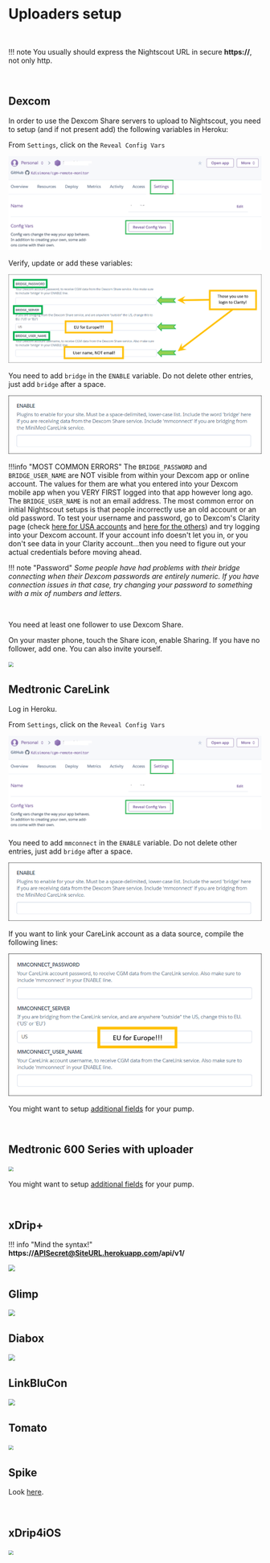 # Uploaders setup

</br>

!!! note
    You usually should express the Nightscout URL in secure **https://**, not only http. 

</br>

## Dexcom

In order to use the Dexcom Share servers to upload to Nightscout, you need to setup (and if not present add) the following variables in Heroku:

From `Settings`, click on the  `Reveal Config Vars`

<img src="../../nightscout/img/config-vars.png" width="800">

</br>

Verify, update or add these variables:

<img src="../../nightscout/img/NewNS35.png" style="zoom:80%;" />

</br>

You need to add `bridge` in the `ENABLE` variable. Do not delete other entries, just add `bridge` after a space.

<img src="../../nightscout/img/NewNS38.png" style="zoom:80%;" />

</br>

!!!info "MOST COMMON ERRORS"
    The `BRIDGE_PASSWORD` and `BRIDGE_USER_NAME` are NOT visible from within your Dexcom app or online account. The values for them are what you entered into your Dexcom mobile app when you VERY FIRST logged into that app however long ago. The `BRIDGE_USER_NAME` is not an email address. The most common error on initial Nightscout setups is that people incorrectly use an old account or an old password. To test your username and password, go to Dexcom's Clarity page (check [here for USA accounts](https://clarity.dexcom.com) and [here for the others](https://clarity.dexcom.eu)) and try logging into your Dexcom account. If your account info doesn't let you in, or you don't see data in your Clarity account...then you need to figure out your actual credentials before moving ahead.

!!! note "Password"
    *Some people have had problems with their bridge connecting when their Dexcom passwords are entirely numeric. If you have connection issues in that case, try changing your password to something with a mix of numbers and letters.*

</br>

You need at least one follower to use Dexcom Share.

On your master phone, touch the Share icon, enable Sharing. If you have no follower, add one. You can also invite yourself.

<img src="..\img\UploadCFG09.png" style="zoom:60%;" />

</br>

## Medtronic CareLink

Log in Heroku.

From `Settings`, click on the  `Reveal Config Vars`

<img src="../../nightscout/img/config-vars.png" width="800">

</br>

You need to add `mmconnect` in the `ENABLE` variable. Do not delete other entries, just add `bridge` after a space.

<img src="../../nightscout/img/NewNS38.png" style="zoom:80%;" />

If you want to link your CareLink account as a data source, compile the following lines:

<img src="../../nightscout/img/NewNS36.png" style="zoom:80%;" />

You might want to setup [additional fields](https://github.com/nightscout/cgm-remote-monitor/#pump-pump-monitoring) for your pump.

</br>

## Medtronic 600 Series with uploader

<img src="..\img\UploadCFG08.png" style="zoom:60%;" />

You might want to setup [additional fields](https://github.com/nightscout/cgm-remote-monitor/#pump-pump-monitoring) for your pump.

</br>

## xDrip+

!!! info "Mind the syntax!"
    **https://APISecret@SiteURL.herokuapp.com/api/v1/**

<img src="..\img\UploadCFG00.png" style="zoom:80%;" />

</br>

## Glimp

<img src="..\img\UploadCFG02.png" style="zoom:80%;" />

</br>

## Diabox

<img src="..\img\UploadCFG03.png" style="zoom:80%;" />

</br>

## LinkBluCon

<img src="..\img\UploadCFG04.png" style="zoom:80%;" />

</br>

## Tomato

<img src="..\img\UploadCFG05.png" style="zoom:60%;" />

</br>

## Spike

Look [here](https://github.com/SpikeApp/Spike/wiki/Spike-Follower-Mode#configure-spike-master).

</br>

## xDrip4iOS

<img src="..\img\UploadCFG06.png" style="zoom:60%;" />